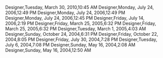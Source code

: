 ﻿Designer,Tuesday, March 30, 2010,10:45 AMDesigner,Monday, July 24, 2006,12:49 PMDesigner,Monday, July 24, 2006,12:49 PMDesigner,Monday, July 24, 2006,12:45 PMDesigner,Friday, July 14, 2006,2:19 PMDesigner,Friday, March 25, 2005,6:32 PMDesigner,Friday, March 25, 2005,6:32 PMDesigner,Tuesday, March 1, 2005,4:03 AMDesigner,Sunday, October 24, 2004,6:31 PMDesigner,Friday, October 22, 2004,8:05 PMDesigner,Friday, July 30, 2004,7:28 PMDesigner,Tuesday, July 6, 2004,7:08 PMDesigner,Sunday, May 16, 2004,2:08 AMDesigner,Sunday, May 16, 2004,12:50 AM